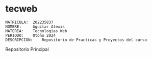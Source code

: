 # tecweb
	MATRICULA:	202235837
	NOMBRE:		Aguilar Alexis
	MATERIA:	Tecnologias Web
	PERIODO:	Otoño 2024
	DESCRIPCION:	Repositorio de Practicas y Proyectos del curso
Repositorio Principal

